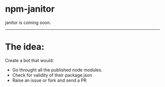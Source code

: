 npm-janitor
===========

janitor is coming soon.

----
# The idea:

Create a bot that would:

* Go throught all the published node modules.
* Check for validity of their package.json
* Raise an issue or fork and send a PR

